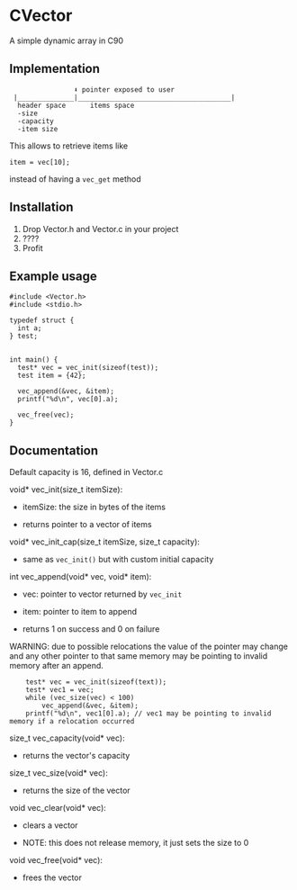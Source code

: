 
# CVector
A simple dynamic array in C90

## Implementation

                    ⬇ pointer exposed to user
     |______________|______________________________________|
      header space      items space
      -size
      -capacity
      -item size
This allows to retrieve items like

    item = vec[10];
   instead of having a `vec_get` method


## Installation
1. Drop Vector.h and Vector.c in your project
2. ????
3. Profit

## Example usage

    #include <Vector.h>
    #include <stdio.h>
    
    typedef struct {
      int a;
    } test;

    
    int main() {
      test* vec = vec_init(sizeof(test));
      test item = {42};

      vec_append(&vec, &item);
      printf("%d\n", vec[0].a);
      
      vec_free(vec);
    }
## Documentation
Default capacity is 16, defined in Vector.c

void* vec_init(size_t itemSize):
   
+ itemSize: the size in bytes of the items

+ returns pointer to a vector of items 

void* vec_init_cap(size_t itemSize, size_t capacity): 

+ same as `vec_init()` but with custom initial capacity

int vec_append(void* vec, void* item):
  
+ vec: pointer to vector returned by `vec_init`

+ item: pointer to item to append

+ returns 1 on success and 0 on failure

WARNING: due to possible relocations the value of the pointer may change and any other pointer to that same memory may be pointing to invalid memory after an append.

        test* vec = vec_init(sizeof(text));
        test* vec1 = vec;
        while (vec_size(vec) < 100)
	        vec_append(&vec, &item);
        printf("%d\n", vec1[0].a); // vec1 may be pointing to invalid memory if a relocation occurred
size_t vec_capacity(void* vec):

+ returns the vector's capacity
  
size_t vec_size(void* vec):
+ returns the size of the vector
  
void vec_clear(void* vec):
+ clears a vector
  
+ NOTE: this does not release memory, it just sets the size to 0

void vec_free(void* vec):
+ frees the vector

